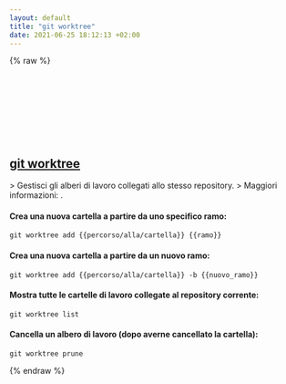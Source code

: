 ```yaml
---
layout: default
title: "git worktree"
date: 2021-06-25 18:12:13 +02:00
---
```

{% raw %}
<h2 id="git-worktree">
  <a href="/it/common/git-worktree.html">git worktree</a> <a href="#git-worktree"><svg class="icon">
    <use href="/assets/images/unicode_sprite.svg#link" />
  </svg></a>
</h2>
> Gestisci gli alberi di lavoro collegati allo stesso repository.
> Maggiori informazioni: <https://git-scm.com/docs/git-worktree>.

#### Crea una nuova cartella a partire da uno specifico ramo:
```shell
git worktree add {{percorso/alla/cartella}} {{ramo}}
```
#### Crea una nuova cartella a partire da un nuovo ramo:
```shell
git worktree add {{percorso/alla/cartella}} -b {{nuovo_ramo}}
```
#### Mostra tutte le cartelle di lavoro collegate al repository corrente:
```shell
git worktree list
```
#### Cancella un albero di lavoro (dopo averne cancellato la cartella):
```shell
git worktree prune
```
{% endraw %}